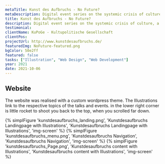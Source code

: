 ```yaml
---
metaTitle: Kunst des Aufbruchs - No Future?
metaDescription: Digital event series on the systemic crisis of culture, a crisis of society. The topic is a culture and politics of transformation.
title: Kunst des Aufbruchs - No Future?
description: Digital event series on the systemic crisis of culture, a crisis of society. The topic is a culture and politics of transformation.
testimonial: 
clientName: KuPoGe - Kultupolitische Gesellschaft
clientPos: 
projectUrl: http://www.kunstdesaufbruchs.de/
featuredImg: NoFuture-featured.png
bgColor: 50e2ff
featured: false
tasks: ["Illustration", "Web Design", "Web Development"]
year: 2021
date: 2021-10-06
---
```


## Website
The website was realised with a custom wordpress theme. The Illustrations link to the respective topics of the talks and events. in the lower right corner is little rocket to shoot you back to the top, when you scrolled far down.

{% simplFigure 'kunstdesaufbruchs_landing.png', 'Kunstdesaufbruchs Landingpage with Illustrations', 'Kunstdesaufbruchs Landingpage with Illustrations', 'img-screen' %}
{% simplFigure 'kunstdesaufbruchs_menu.png', 'Kunstdesaufbruchs Navigation', 'Kunstdesaufbruchs Navigation', 'img-screen' %}
{% simplFigure 'kunstdesaufbruchs_Page.png', 'Kunstdesaufbruchs content with Illustrations', 'Kunstdesaufbruchs content with Illustrations', 'img-screen' %}
